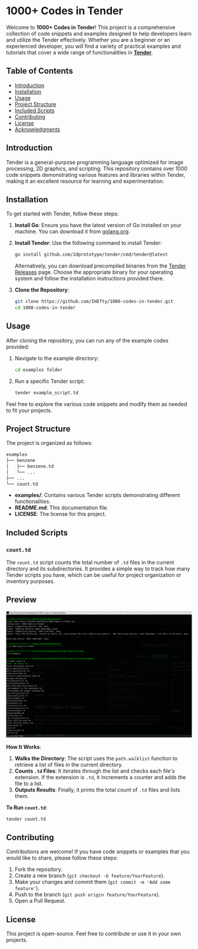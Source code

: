 
# 1000+ Codes in Tender

Welcome to **1000+ Codes in Tender**! This project is a comprehensive collection of code snippets and examples designed to help developers learn and utilize the Tender effectively. Whether you are a beginner or an experienced developer, you will find a variety of practical examples and tutorials that cover a wide range of functionalities in [**Tender**](https://github.com/2dprototype/tender).

## Table of Contents
- [Introduction](#introduction)
- [Installation](#installation)
- [Usage](#usage)
- [Project Structure](#project-structure)
- [Included Scripts](#included-scripts)
- [Contributing](#contributing)
- [License](#license)
- [Acknowledgments](#acknowledgments)

## Introduction

Tender is a general-purpose programming language optimized for image processing, 2D graphics, and scripting. This repository contains over 1000 code snippets demonstrating various features and libraries within Tender, making it an excellent resource for learning and experimentation.

## Installation

To get started with Tender, follow these steps:

1. **Install Go**: Ensure you have the latest version of Go installed on your machine. You can download it from [golang.org](https://golang.org/dl/).

2. **Install Tender**: Use the following command to install Tender:
   ```bash
   go install github.com/2dprototype/tender/cmd/tender@latest
   ```

   Alternatively, you can download precompiled binaries from the [Tender Releases](https://github.com/2dprototype/tender/releases) page. Choose the appropriate binary for your operating system and follow the installation instructions provided there.

3. **Clone the Repository**:
   ```bash
   git clone https://github.com/IHEfty/1000-codes-in-tender.git
   cd 1000-codes-in-tender
   ```

## Usage

After cloning the repository, you can run any of the example codes provided:

1. Navigate to the example directory:
   ```bash
   cd examples folder
   ```

2. Run a specific Tender script:
   ```bash
   tender example_script.td
   ```

Feel free to explore the various code snippets and modify them as needed to fit your projects.

## Project Structure

The project is organized as follows:

```
examples
├── benzene
│   ├── benzene.td
│   └── ...
├── ...
└── count.td
```

- **examples/**: Contains various Tender scripts demonstrating different functionalities.
- **README.md**: This documentation file.
- **LICENSE**: The license for this project.

## Included Scripts

### `count.td`

The `count.td` script counts the total number of `.td` files in the current directory and its subdirectories. It provides a simple way to track how many Tender scripts you have, which can be useful for project organization or inventory purposes.

## Preview

![preview](./count/preview.png)

**How It Works**:
1. **Walks the Directory**: The script uses the `path.walklist` function to retrieve a list of files in the current directory.
2. **Counts `.td` Files**: It iterates through the list and checks each file's extension. If the extension is `.td`, it increments a counter and adds the file to a list.
3. **Outputs Results**: Finally, it prints the total count of `.td` files and lists them.

**To Run `count.td`**:
```bash
tender count.td
```

## Contributing

Contributions are welcome! If you have code snippets or examples that you would like to share, please follow these steps:

1. Fork the repository.
2. Create a new branch (`git checkout -b feature/YourFeature`).
3. Make your changes and commit them (`git commit -m 'Add some feature'`).
4. Push to the branch (`git push origin feature/YourFeature`).
5. Open a Pull Request.

## License

This project is open-source. Feel free to contribute or use it in your own projects.

